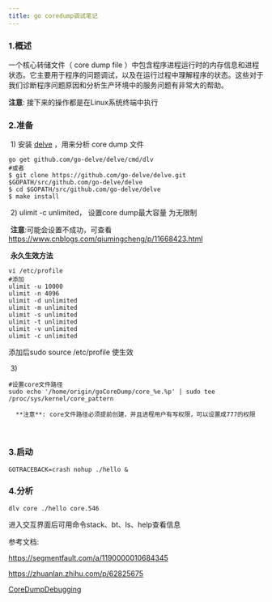 ```yaml
---
title: go coredump调试笔记
---
```




### 1.概述

 一个核心转储文件（ core dump file ）中包含程序进程运行时的内存信息和进程状态。它主要用于程序的问题调试，以及在运行过程中理解程序的状态。这些对于我们诊断程序问题原因和分析生产环境中的服务问题有非常大的帮助。 

 **注意**: 接下来的操作都是在Linux系统终端中执行 



### 2.准备

​    1) 安装 [delve](https://github.com/derekparker/delve)  ，用来分析 core dump 文件

```shell
go get github.com/go-delve/delve/cmd/dlv
#或者
$ git clone https://github.com/go-delve/delve.git $GOPATH/src/github.com/go-delve/delve
$ cd $GOPATH/src/github.com/go-delve/delve
$ make install
```



​	2) ulimit -c unlimited， 设置core dump最大容量 为无限制

​		**注意**:可能会设置不成功，可查看 https://www.cnblogs.com/qiumingcheng/p/11668423.html 

​		**永久生效方法**

```shell
vi /etc/profile
#添加
ulimit -u 10000
ulimit -n 4096
ulimit -d unlimited
ulimit -m unlimited
ulimit -s unlimited
ulimit -t unlimited
ulimit -v unlimited
ulimit -c unlimited

```

添加后sudo  source /etc/profile 使生效

​	3) 

```shell
#设置core文件路径
sudo echo '/home/origin/goCoreDump/core_%e.%p' | sudo tee /proc/sys/kernel/core_pattern 
```
 	  **注意**: core文件路径必须提前创建，并且进程用户有写权限，可以设置成777的权限 

​	

### 3.启动

```shell
GOTRACEBACK=crash nohup ./hello &
```



### 4.分析

```shell
dlv core ./hello core.546
```

进入交互界面后可用命令stack、bt、ls、help查看信息





参考文档:

 https://segmentfault.com/a/1190000010684345 

 https://zhuanlan.zhihu.com/p/62825675 

 [CoreDumpDebugging](https://github.com/golang/go/wiki/CoreDumpDebugging )